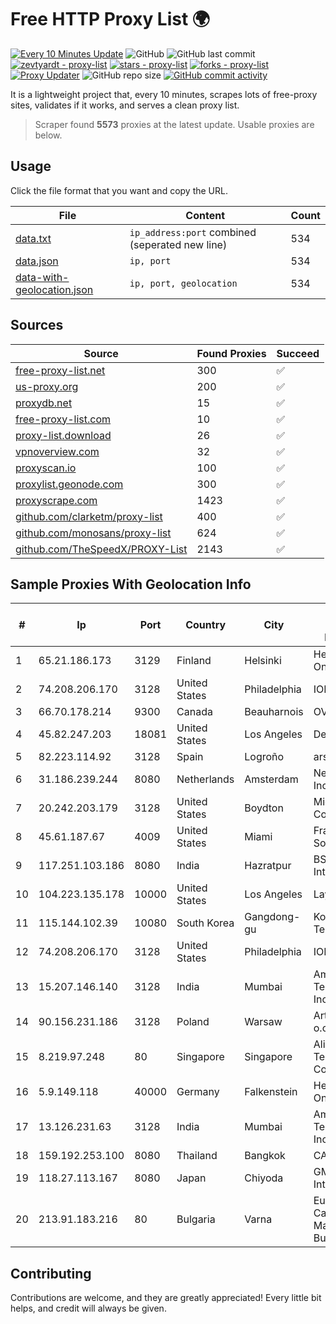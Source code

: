 
# Free HTTP Proxy List 🌍

[![Every 10 Minutes Update](https://github.com/mertguvencli/http-proxy-list/actions/workflows/main.yml/badge.svg?branch=main)](https://github.com/mertguvencli/http-proxy-list/actions/workflows/main.yml)
![GitHub](https://img.shields.io/github/license/mertguvencli/http-proxy-list)
![GitHub last commit](https://img.shields.io/github/last-commit/mertguvencli/http-proxy-list)
[![zevtyardt - proxy-list](https://img.shields.io/static/v1?label=zevtyardt&message=proxy-list&color=blue&logo=github)](https://github.com/zevtyardt/proxy-list "Go to GitHub repo")
[![stars - proxy-list](https://img.shields.io/github/stars/zevtyardt/proxy-list?style=social)](https://github.com/zevtyardt/proxy-list)
[![forks - proxy-list](https://img.shields.io/github/forks/zevtyardt/proxy-list?style=social)](https://github.com/zevtyardt/proxy-list)
[![Proxy Updater](https://github.com/zevtyardt/proxy-list/workflows/Proxy%20Updater/badge.svg)](https://github.com/zevtyardt/proxy-list/actions?query=workflow:"Proxy+Updater")
![GitHub repo size](https://img.shields.io/github/repo-size/zevtyardt/proxy-list)
[![GitHub commit activity](https://img.shields.io/github/commit-activity/m/zevtyardt/proxy-list?logo=commits)](https://github.com/zevtyardt/proxy-list/commits/main)

It is a lightweight project that, every 10 minutes, scrapes lots of free-proxy sites, validates if it works, and serves a clean proxy list.

> Scraper found **5573** proxies at the latest update. Usable proxies are below.

## Usage

Click the file format that you want and copy the URL.

|File|Content|Count|
|----|-------|-----|
|[data.txt](https://raw.githubusercontent.com/mertguvencli/http-proxy-list/main/proxy-list/data.txt)|`ip_address:port` combined (seperated new line)|534|
|[data.json](https://raw.githubusercontent.com/mertguvencli/http-proxy-list/main/proxy-list/data.json)|`ip, port`|534|
|[data-with-geolocation.json](https://raw.githubusercontent.com/mertguvencli/http-proxy-list/main/proxy-list/data-with-geolocation.json)|`ip, port, geolocation`|534|

## Sources

|Source|Found Proxies|Succeed|
|------|-------------|-------|
|[free-proxy-list.net](https://free-proxy-list.net)|300|✅|
|[us-proxy.org](https://www.us-proxy.org)|200|✅|
|[proxydb.net](http://proxydb.net)|15|✅|
|[free-proxy-list.com](https://free-proxy-list.com/?page=&port=&type%5B%5D=http&type%5B%5D=https&up_time=0&search=Search)|10|✅|
|[proxy-list.download](https://www.proxy-list.download/HTTP)|26|✅|
|[vpnoverview.com](https://vpnoverview.com/privacy/anonymous-browsing/free-proxy-servers)|32|✅|
|[proxyscan.io](https://www.proxyscan.io)|100|✅|
|[proxylist.geonode.com](https://proxylist.geonode.com/api/proxy-list?limit=300&page=1&sort_by=lastChecked&sort_type=desc&protocols=http,https)|300|✅|
|[proxyscrape.com](https://api.proxyscrape.com/v2/?request=displayproxies&protocol=http&timeout=10000&country=all&ssl=all&anonymity=all)|1423|✅|
|[github.com/clarketm/proxy-list](https://raw.githubusercontent.com/clarketm/proxy-list/master/proxy-list-raw.txt)|400|✅|
|[github.com/monosans/proxy-list](https://raw.githubusercontent.com/monosans/proxy-list/main/proxies/http.txt)|624|✅|
|[github.com/TheSpeedX/PROXY-List](https://raw.githubusercontent.com/TheSpeedX/PROXY-List/master/http.txt)|2143|✅|


## Sample Proxies With Geolocation Info

|#|Ip|Port|Country|City|Internet Service Provider|
|-|--|----|-------|----|-------------------------|
|1|65.21.186.173|3129|Finland|Helsinki|Hetzner Online GmbH|
|2|74.208.206.170|3128|United States|Philadelphia|IONOS SE|
|3|66.70.178.214|9300|Canada|Beauharnois|OVH SAS|
|4|45.82.247.203|18081|United States|Los Angeles|DediPath|
|5|82.223.114.92|3128|Spain|Logroño|arsys.es|
|6|31.186.239.244|8080|Netherlands|Amsterdam|NetSkope Inc|
|7|20.242.203.179|3128|United States|Boydton|Microsoft Corporation|
|8|45.61.187.67|4009|United States|Miami|FranTech Solutions|
|9|117.251.103.186|8080|India|Hazratpur|BSNL Internet|
|10|104.223.135.178|10000|United States|Los Angeles|LayerHost|
|11|115.144.102.39|10080|South Korea|Gangdong-gu|Korea Telecom|
|12|74.208.206.170|3128|United States|Philadelphia|IONOS SE|
|13|15.207.146.140|3128|India|Mumbai|Amazon Technologies Inc.|
|14|90.156.231.186|3128|Poland|Warsaw|Artnet Sp. z o.o.|
|15|8.219.97.248|80|Singapore|Singapore|Alibaba (US) Technology Co., Ltd.|
|16|5.9.149.118|40000|Germany|Falkenstein|Hetzner Online GmbH|
|17|13.126.231.63|3128|India|Mumbai|Amazon Technologies Inc.|
|18|159.192.253.100|8080|Thailand|Bangkok|CAT-BB|
|19|118.27.113.167|8080|Japan|Chiyoda|GMO Internet, Inc.|
|20|213.91.183.216|80|Bulgaria|Varna|Eurocom Cable Management Bulgaria Ltd.|



## Contributing

Contributions are welcome, and they are greatly appreciated! Every
little bit helps, and credit will always be given.


